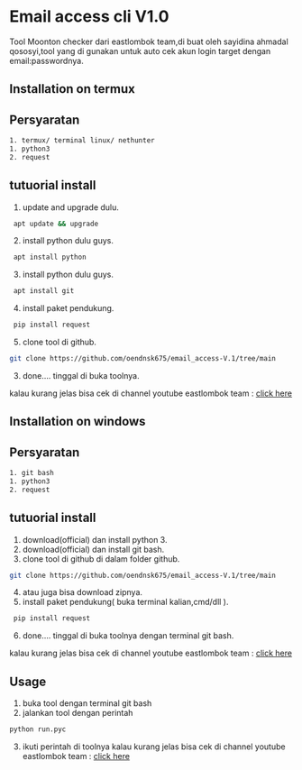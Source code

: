 # Email access cli V1.0

Tool Moonton checker dari eastlombok team,di buat oleh sayidina ahmadal qososyi,tool yang di gunakan untuk auto cek akun login target dengan email:passwordnya.


## Installation on termux

## Persyaratan
```bash
1. termux/ terminal linux/ nethunter
1. python3
2. request
```

## tutuorial install
1. update and upgrade dulu.
```bash
 apt update && upgrade
```
2. install python dulu guys.
```bash
 apt install python
```
3. install python dulu guys.
```bash
 apt install git
```
4. install paket pendukung.
```bash
 pip install request
```
5. clone tool di github.
```bash
git clone https://github.com/oendnsk675/email_access-V.1/tree/main
```
3. done.... tinggal di buka toolnya.

kalau kurang jelas bisa cek di channel youtube eastlombok team :
[click here](https://www.youtube.com/channel/UCNhysDQ6QCYOtjmWK4WU3hw)

## Installation on windows

## Persyaratan
```bash
1. git bash
1. python3
2. request
```
## tutuorial install
1. download(official) dan install python 3.
2. download(official) dan install git bash.
3. clone tool di github di dalam folder github.
```bash
git clone https://github.com/oendnsk675/email_access-V.1/tree/main
```
4. atau juga bisa download zipnya.
5. install paket pendukung( buka terminal kalian,cmd/dll ).
```bash
 pip install request
```
6. done.... tinggal di buka toolnya dengan terminal git bash.

kalau kurang jelas bisa cek di channel youtube eastlombok team :
[click here](https://www.youtube.com/channel/UCNhysDQ6QCYOtjmWK4WU3hw)

## Usage
1. buka tool dengan terminal git bash
2. jalankan tool dengan perintah
```python
python run.pyc
```
3. ikuti perintah di toolnya
kalau kurang jelas bisa cek di channel youtube eastlombok team :
[click here](https://www.youtube.com/channel/UCNhysDQ6QCYOtjmWK4WU3hw)
